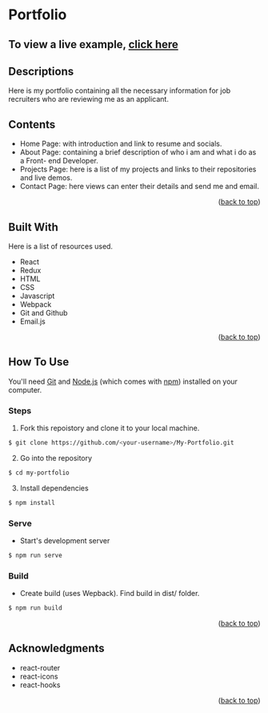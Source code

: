 # Portfolio

## To view a live example, **[click here](https://t0d00.netlify.app/)**

## Descriptions

Here is my portfolio containing all the necessary information for job recruiters who are reviewing me as an applicant.

## Contents

* Home Page: with introduction and link to resume and socials.
* About Page: containing a brief description of who i am and what i do as a Front-  end Developer.
* Projects Page: here is a list of my projects and links to their repositories and live demos.
* Contact Page: here views can enter their details and send me and email.

<p align="right">(<a href="#readme-top">back to top</a>)</p>

## Built With

Here is a list of resources used.

* React
* Redux
* HTML
* CSS
* Javascript
* Webpack
* Git and Github
* Email.js

<p align="right">(<a href="#readme-top">back to top</a>)</p>

## How To Use

You'll need [Git](https://git-scm.com) and [Node.js](https://nodejs.org/en/download/) (which comes with [npm](http://npmjs.com)) installed on your computer.

### Steps

1. Fork this repoistory and clone it to your local machine.
```bash
$ git clone https://github.com/<your-username>/My-Portfolio.git
``` 
2. Go into the repository
```bash
$ cd my-portfolio
```

3. Install dependencies
```bash
$ npm install
```

### Serve

* Start's development server
```bash
$ npm run serve
```

### Build

* Create build (uses Wepback). Find build in dist/ folder.
```bash
$ npm run build
```
<p align="right">(<a href="#readme-top">back to top</a>)</p>

## Acknowledgments

* react-router
* react-icons
* react-hooks


<p align="right">(<a href="#readme-top">back to top</a>)</p>
